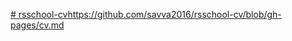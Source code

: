 [# rsschool-cv](https://github.com/savva2016/rsschool-cv/blob/gh-pages/cv.md)https://github.com/savva2016/rsschool-cv/blob/gh-pages/cv.md

